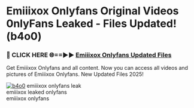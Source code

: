 # Emiiixox Onlyfans Original Videos 0nlyFans Leaked - Files Updated! (b4o0)

<h3>🔴 CLICK HERE 🌐==►► <a href="https://tinyurl.com/2jnfzry5" rel="nofollow">Emiiixox Onlyfans Updated Files</a></h3>

Get Emiiixox Onlyfans and all content. Now you can access all videos and pictures of Emiiixox Onlyfans. New Updated Files 2025!

[![b4o0](https://i.imgur.com/GyGTBgg.gif)](https://tinyurl.com/2jnfzry5)
emiiixox onlyfans leak<br>
emiiixox leaked onlyfans<br>
emiiixox onlyfans